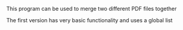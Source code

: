 This program can be used to merge two different PDF files together

The first version has very basic functionality and uses a global list